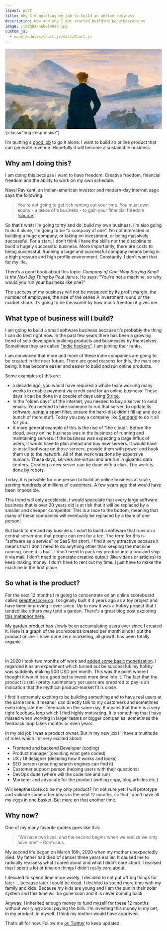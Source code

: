 ```yaml
---
layout: post
title: Why I'm quitting my job to build an online business
description: How and why I got started building Keepthescore.co 
image: /images/nebelmeer.jpg
custom_js:
  - node_modules/chart.js/dist/Chart.js
---
```


!['Nebelmeer'](/images/nebelmeer.jpg){:class="img-responsive"}

I’m quitting a [good job](/blog/holacracy-europace-berlin/) to go it alone: I want to build an online product that can generate revenue. Hopefully it will become a sustainable business.

## Why am I doing this?

I am doing this because I want to have freedom. Creative freedom, financial freedom and the ability to work on my own schedule. 

Naval Ravikant, an indian-american investor and modern-day internet sage says the following:

> You’re not going to get rich renting out your time. You must own equity - a piece of a business - to gain your financial freedom ([source](https://twitter.com/naval/status/1002103360646823936?s=20))

So that’s what I’m going to try and do: build my own business. I’m also going to do it alone, I’m going to be “a company of one”. I’m not interested in building a huge company, or taking on investment, or being massively successful. For a start, I don’t think I have the skills nor the discipline to build a hugely successful business. More importantly, there are costs to being successful. Running a large and successful company means being in a high pressure and high profile environment. Constantly. I don’t want that for my life.

There’s a good book about this topic: _Company of One: Why Staying Small is the Next Big Thing_ by Paul Jarvis. He says: "You're not a machine, so why would you run your business like one?" 

The success of my business will not be measured by its profit margin, the number of employees, the size of the series A investment round or the market share. It’s going to be measured by how much freedom it gives me.

## What type of business will I build?

I am going to build a small software business because it’s probably the thing I can do best right now. In the past few years there has been a growing trend of solo developers building products and businesses by themselves. Sometimes they are called ["indie hackers"](https://www.indiehackers.com/). I am joining their ranks.

I am convinced that more and more of these indie companies are going to be created in the near future. There are good reasons for this, the main one being: it has become easier and easier to build and run online products.

Some examples of this are: 

 * a decade ago, you would have required a whole team working many weeks to enable payment via credit card for an online business. These days it can be done in a couple of days using [Stripe](https://stripe.com/).
 * In the "olden days" of the internet, you needed to buy a server to send emails. You  needed to hire someone to run that server, to update its software, setup a spam filter, ensure the hard-disk didn't fill up and do a bunch of more stuff. Today you pay a company like [Sendgrid](https://sendgrid.com/) to do it all for you.
 * A more general example of this is the rise of "the cloud". Before the cloud, every online business was in the business of running and maintaining servers. If the business was expecting a large influx of users, it would have to plan ahead and buy new servers. It would have to install software on those servers, provide them with power and hook them up to the network. All of that work was done by expensive humans. These days, servers are virtual and are run in gigantic data centers. Creating a new server can be done with a click. The work is done by robots.

Today, it is possible for one person to build an online business at scale, serving hundreds of millions of customers. A few years ago that would have been impossible.

This trend will only accelerate. I would speculate that every large software business that is over 20 years old is at risk that it will be replaced by a smaller and cheaper competitor. This is a race to the bottom, meaning that many of these companies will eventually be replaced by a team of one person!

But back to me and my business. I want to build a software that runs on a central server and that people can rent for a fee. The term for this is "software as a service" or SaaS for short. I find it very attractive because it means that I don’t need to do anything other than keeping the machine running, once it is built. I don’t need to pack my product into a box and ship it via mail, I don’t need to generate creative output (like videos or articles) to keep making money. I don’t have to rent out my time. I just have to make the machine in the first place.

## So what is the product?

For the next 12 months I’m going to concentrate on an online scoreboard called [keepthescore.co](https://keepthescore.co/). I originally built it 4 years ago as a toy project and have been improving it ever since. Up to now it was a hobby project that I tended like others may tend a garden. There's a great blog post exploring [this metaphor here](https://herman.bearblog.dev/my-product-is-my-garden/).

My ~~garden~~ product has slowly been accumulating users ever since I created it. Here is a graph of the scoreboards created per month since I put the product online. I have done zero marketing, all growth has been totally organic.

<canvas id="scoreboards" width="300" height="200"></canvas>
<br>

In 2020 I took two months off work and [added some basic monetization](https://keepthescore.co/blog/posts/monetizing-keepthescore/). I regarded it as an experiment which turned out be successful: my hobby was suddenly making 500 USD per month.  This was the point where I thought it would be a good bet to invest more time into it. The fact that the product is (still) pretty rudimentary yet users are prepared to pay is an indication that the mythical product-market fit is close.

I find it extremely exciting to be building something and to have real users at the same time. It means I can directly talk to my customers and sometimes even integrate their feedback on the same day. It means that there is a very tight feedback loop which I find highly motivating. It is something that I have missed when working in larger teams or bigger companies: sometimes the feedback loop takes months or even years.

In my old job I was a product owner. But in my new job I’ll have a multitude of roles which I'm very excited about:
 * Frontend and backend Developer (coding)
 * Product manager (deciding what gets coded)
 * UX / UI designer (deciding how it works and looks)
 * SEO person (ensuring search engines can find it)
 * Customer support person (helping users with their questions)
 * DevOps dude (where will the code live and run)
 * Marketer and advocate for the product (writing copy, blog articles etc.)

Will keepthescore.co be my only product? I’m not sure yet. I will prototype and validate some other ideas in the next 12 months, so that I don’t have all my eggs in one basket. But more on that another time.

## Why now?
One of my many favorite quotes goes like this:

> “We have two lives, and the second begins when we realize we only have one” – Confucius.

My second life began on March 16th, 2020 when my mother unexpectedly died. My father had died of cancer three years earlier. It caused me to radically reassess what I cared about and what I didn’t care about. I realised that I spent a lot of time on things I didn’t really care about.  

I decided to spend time more wisely. I decided to not put off big things for later … because later I could be dead. I decided to spend more time with my family and kids. Because my kids are young and I am the sun in their solar system and this time will be gone soon and it is never coming back. 

Anyway, I inherited enough money to fund myself for these 12 months without worrying about paying the bills. I’m investing this money in my bet, in my product, in myself. I think my mother would have approved.

That’s all for now. Follow me [on Twitter](https://twitter.com/wrede) to keep updated.



<script>
//-----------------
//-- Graph data
//-----------------
var ctx = document.getElementById('scoreboards').getContext('2d');
var data = {
    labels: ["2016-09", "2016-10", "2016-11", "2016-12", "2017-01", "2017-02", "2017-03", "2017-04", "2017-05", "2017-06", "2017-07", "2017-08", "2017-09", "2017-10", "2017-11", "2017-12", "2018-01", "2018-02", "2018-03", "2018-04", "2018-05", "2018-06", "2018-07", "2018-08", "2018-09", "2018-10", "2018-11", "2018-12", "2019-01", "2019-02", "2019-03", "2019-04", "2019-05", "2019-06", "2019-07", "2019-08", "2019-09", "2019-10", "2019-11", "2019-12", "2020-01", "2020-02", "2020-03", "2020-04", "2020-05", "2020-06", "2020-07", "2020-08", "2020-09", "2020-10", "2020-11", "2020-12", "2021-01", "2021-02", "2021-03"],
    datasets: [
        {
            label: "Scoreboards created per month",
            backgroundColor: '#dd4814',
            borderColor: 'rgba(255, 99, 132, 1)',
            data: [34, 129, 72, 798, 1543, 1959, 3469, 3317, 3775, 4135, 4199, 4027, 4363, 5534, 6525, 7702, 7104, 7017, 7568, 6623, 6873, 6705, 6585, 6158, 6299, 7986, 9671, 11364, 10796, 8893, 8952, 7280, 7295, 6236, 6437, 6134, 6500, 8005, 8718, 9789, 8939, 8050, 11633, 19168, 18780, 12998, 11681, 12164, 13964, 21519, 20104, 22756, 21074, 22183, 21812]
        }
    ]
};
var myLineChart = new Chart(ctx, {
    type: 'bar',
    data: data,
    scaleShowLabels: true,
    barValueSpacing : 2,
    responsive: true
});
</script>
